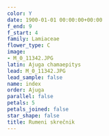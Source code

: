 ```yaml
---
color: Y
date: 1900-01-01 00:00:00+00:00
f_end: 9
f_start: 4
family: Lamiaceae
flower_type: C
image:
- M_0_11342.JPG
latin: Ajuga chamaepitys
lead: M_0_11342.JPG
lead_sample: false
name: index
order: Ajuga
parallel: false
petals: 5
petals_joined: false
star_shape: false
title: Rumeni skrečnik
---
```


